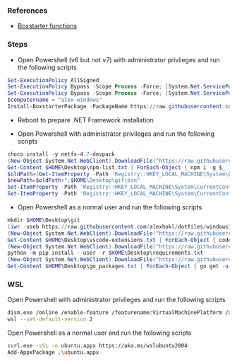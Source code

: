### References

- [Boxstarter
  functions](https://github.com/chocolatey/boxstarter/tree/master/Boxstarter.WinConfig)

### Steps

- Open Powershell (v6 but not v7) with administrator privileges and run the following scripts

```ps1
Set-ExecutionPolicy AllSigned
Set-ExecutionPolicy Bypass -Scope Process -Force; [System.Net.ServicePointManager]::SecurityProtocol = [System.Net.ServicePointManager]::SecurityProtocol -bor 3072; iex ((New-Object System.Net.WebClient).DownloadString('https://community.chocolatey.org/install.ps1'))
Set-ExecutionPolicy Bypass -Scope Process -Force; [System.Net.ServicePointManager]::SecurityProtocol = [System.Net.ServicePointManager]::SecurityProtocol -bor 3072; iex ((New-Object System.Net.WebClient).DownloadString('https://boxstarter.org/bootstrapper.ps1')); Get-Boxstarter -Force
$computername = "alex-windows"
Install-BoxstarterPackage -PackageName https://raw.githubusercontent.com/alexhokl/installation/master/windows/boxstarter.ps1 -DisableReboots
```

- Reboot to prepare .NET Framework installation

- Open Powershell with administrator privileges and run the following scripts

```ps1
choco install -y netfx-4.7-devpack
(New-Object System.Net.WebClient).DownloadFile("https://raw.githubusercontent.com/alexhokl/installation/master/npm-list.txt", "$HOME\Desktop\npm-list.txt")
Get-Content $HOME\Desktop\npm-list.txt | ForEach-Object { npm i -g $_ }
$oldPath=(Get-ItemProperty -Path 'Registry::HKEY_LOCAL_MACHINE\System\CurrentControlSet\Control\Session Manager\Environment' -Name PATH).Path
$newPath=$oldPath+";$HOME\Desktop\git\bin"
Set-ItemProperty -Path 'Registry::HKEY_LOCAL_MACHINE\System\CurrentControlSet\Control\Session Manager\Environment' -Name PATH –Value $newPath
Set-ItemProperty -Path 'Registry::HKEY_LOCAL_MACHINE\System\CurrentControlSet\Control\Session Manager\Environment' -Name GOPATH –Value "$HOME\Desktop\git"
```

- Open Powershell as a normal user and run the following scripts

```ps1
mkdir $HOME\Desktop\git
(iwr -useb https://raw.githubusercontent.com/alexhokl/dotfiles/windows10/.gitconfig).Content.Replace("`n", "`r`n") | Set-Content -Encoding utf8 $HOME\.gitconfig
(New-Object System.Net.WebClient).DownloadFile("https://raw.githubusercontent.com/alexhokl/installation/master/vscode-extensions.txt", "$HOME\Desktop\vscode-extensions.txt")
Get-Content $HOME\Desktop\vscode-extensions.txt | ForEach-Object { code --install-extension $_ }
(New-Object System.Net.WebClient).DownloadFile("https://raw.githubusercontent.com/alexhokl/installation/master/requirements.txt", "$HOME\Desktop\requirements.txt")
python -m pip install --user -r $HOME\Desktop\requirements.txt
(New-Object System.Net.WebClient).DownloadFile("https://raw.githubusercontent.com/alexhokl/installation/master/go_packages", "$HOME\Desktop\go_packages")
Get-Content $HOME\Desktop\go_packages.txt | ForEach-Object { go get -u $_ }
```

### WSL

Open Powershell with administrator privileges and run the following scripts

```sh
dism.exe /online /enable-feature /featurename:VirtualMachinePlatform /all /norestart
wsl --set-default-version 2
```

Open Powershell as a normal user and run the following scripts

```sh
curl.exe -sSL -o ubuntu.appx https://aka.ms/wslubuntu2004
Add-AppxPackage .\ubuntu.appx
```
